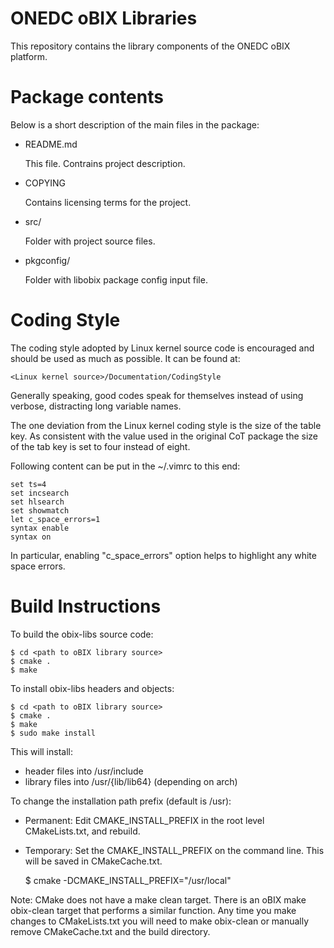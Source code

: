 # ONEDC oBIX Libraries

This repository contains the library components of the ONEDC oBIX platform.

# Package contents

Below is a short description of the main files in the package:

* README.md

    This file. Contrains project description.
* COPYING

    Contains licensing terms for the project.

* src/

    Folder with project source files.

* pkgconfig/

    Folder with libobix package config input file.


# Coding Style

The coding style adopted by Linux kernel source code is encouraged and
should be used as much as possible. It can be found at:

    <Linux kernel source>/Documentation/CodingStyle

Generally speaking, good codes speak for themselves instead of using
verbose, distracting long variable names.

The one deviation from the Linux kernel coding style is the size of the
table key. As consistent with the value used in the original CoT package
the size of the tab key is set to four instead of eight.

Following content can be put in the ~/.vimrc to this end:

	set ts=4
	set incsearch
	set hlsearch
	set showmatch
	let c_space_errors=1
	syntax enable
	syntax on

In particular, enabling "c_space_errors" option helps to highlight any
white space errors.

# Build Instructions

To build the obix-libs source code:

    $ cd <path to oBIX library source>
    $ cmake .
    $ make

To install obix-libs headers and objects:

    $ cd <path to oBIX library source>
    $ cmake .
    $ make
    $ sudo make install

This will install: 

* header files into /usr/include
* library files into /usr/{lib/lib64} (depending on arch)

To change the installation path prefix (default is /usr):

* Permanent: Edit CMAKE_INSTALL_PREFIX in the root level CMakeLists.txt, and rebuild.

* Temporary: Set the CMAKE_INSTALL_PREFIX on the command line. This will be saved in CMakeCache.txt. 

    $ cmake -DCMAKE_INSTALL_PREFIX="/usr/local"
    

Note: CMake does not have a make clean target. There is an oBIX make obix-clean target that performs a similar function. Any time you make changes to CMakeLists.txt you will need to make obix-clean or manually remove CMakeCache.txt and the build directory.

